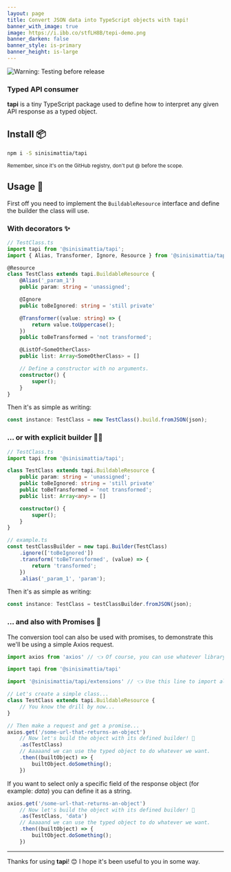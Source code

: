 ```yaml
---
layout: page
title: Convert JSON data into TypeScript objects with tapi!
banner_with_image: true
image: https://i.ibb.co/stfLH8B/tepi-demo.png
banner_darken: false
banner_style: is-primary
banner_height: is-large
---
```


![Warning: Testing before release](https://img.shields.io/badge/🧪-Testing%20before%20release-blue)

### **Typed** API consumer

**tapi** is a tiny TypeScript package used to define how to interpret any given API response as a typed object.

## Install 📦
```bash
npm i -S sinisimattia/tapi
```
<small>Remember, since it's on the GitHub registry, don't put @ before the scope.</small>

## Usage 🚀

First off you need to implement the `BuildableResource` interface and define the builder the class will use.

### With decorators ✨

```typescript
// TestClass.ts
import tapi from '@sinisimattia/tapi';
import { Alias, Transformer, Ignore, Resource } from '@sinisimattia/tapi/decorators';

@Resource
class TestClass extends tapi.BuildableResource {
	@Alias('_param_1')
	public param: string = 'unassigned';

	@Ignore
	public toBeIgnored: string = 'still private'

	@Transformer((value: string) => {
		return value.toUppercase();
	})
	public toBeTransformed = 'not transformed';

	@ListOf<SomeOtherClass>
	public list: Array<SomeOtherClass> = []

	// Define a constructor with no arguments.
	constructor() {
		super();
	}
}
```

Then it's as simple as writing:
```typescript
const instance: TestClass = new TestClass().build.fromJSON(json);
```

### ... or with explicit builder 👷‍♂️

```typescript
// TestClass.ts
import tapi from '@sinisimattia/tapi';

class TestClass extends tapi.BuildableResource {
	public param: string = 'unassigned';
	public toBeIgnored: string = 'still private'
	public toBeTransformed = 'not transformed';
	public list: Array<any> = []

	constructor() {
		super();
	}
}

// example.ts
const testClassBuilder = new tapi.Builder(TestClass)
	.ignore(['toBeIgnored'])
	.transform('toBeTransformed', (value) => {
		return 'transformed';
	})
	.alias('_param_1', 'param');
```

Then it's as simple as writing:
```typescript
const instance: TestClass = testClassBuilder.fromJSON(json);
```

### ... and also with Promises 🤞

The conversion tool can also be used with promises, to demonstrate this we'll be using a simple Axios request.

```typescript
import axios from 'axios' // 👈 Of course, you can use whatever library you want

import tapi from '@sinisimattia/tapi'

import '@sinisimattia/tapi/extensions' // 👈 Use this line to import all the extended functionalities of core types

// Let's create a simple class...
class TestClass extends tapi.BuildableResource {
	// You know the drill by now...
}

// Then make a request and get a promise...
axios.get('/some-url-that-returns-an-object')
	// Now let's build the object with its defined builder! 🎉
	.as(TestClass)
	// Aaaaand we can use the typed object to do whatever we want.
	.then((builtObject) => {
		builtObject.doSomething();
	})
```

If you want to select only a specific field of the response object (for example: *data*) you can define it as a string.

```typescript
axios.get('/some-url-that-returns-an-object')
	// Now let's build the object with its defined builder! 🎉
	.as(TestClass, 'data')
	// Aaaaand we can use the typed object to do whatever we want.
	.then((builtObject) => {
		builtObject.doSomething();
	})
```

___

Thanks for using **tapi**! 😊 I hope it's been useful to you in some way.
